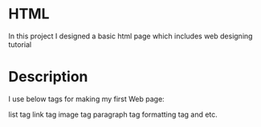 # HTML

In this project I designed a basic html page which includes web designing tutorial

# Description

I use below tags for making my first Web page:

list tag
link tag
image tag
paragraph tag
formatting tag
and etc.

